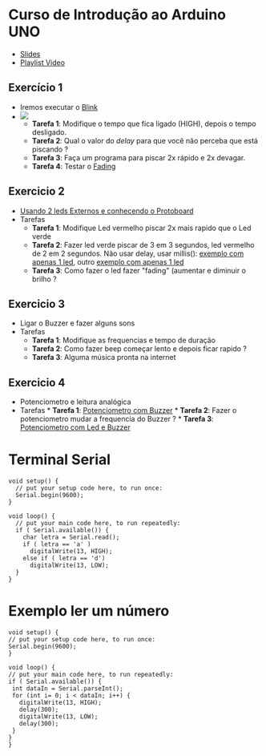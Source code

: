 # Curso de Introdução ao Arduino UNO

* [Slides](https://docs.google.com/presentation/d/1yqwdCv-WAOVx7O0xj2GhLn6BmtSU8hcoTMcNri4V1pM/edit?usp=sharing)
* [Playlist Video](https://www.youtube.com/playlist?list=PLcvOyD_LMr6lAH0bfo5sqHm3ONmF3daMf)
## Exercício 1
 * Iremos executar o [Blink](https://wokwi.com/projects/357997295509663745)
 * ![](https://thestempedia.com/wp-content/uploads/2019/07/Blink-LED-once.gif)
    * **Tarefa 1**: Modifique o tempo que fica ligado (HIGH), depois o tempo desligado.
    * **Tarefa 2**: Qual o valor do *delay* para que você não perceba que está piscando ?
    * **Tarefa 3**: Faça um programa para piscar 2x rápido e 2x devagar. 
    * **Tarefa 4**: Testar o [Fading](https://github.com/arduinoufv/inf351/blob/master/coluni_Introducao/fading13.ino)
    
## Exercicio 2
  * [Usando 2 leds Externos e conhecendo o Protoboard](https://wokwi.com/projects/358178202736399361)
  * Tarefas
    * **Tarefa 1**: Modifique Led vermelho piscar 2x mais rapido que o Led verde
    * **Tarefa 2**: Fazer led verde piscar de 3 em 3 segundos, led vermelho de 2 em 2 segundos. Não usar delay, usar millis(): [exemplo com apenas 1 led](https://github.com/arduinoufv/inf351/blob/master/coluni_Introducao/conta3_atraso_de_1.ino), outro [exemplo com apenas 1 led](https://github.com/arduinoufv/inf351/blob/master/coluni_Introducao/3em3segundos_semDelay.ino)
    * **Tarefa 3**: Como fazer o led fazer "fading" (aumentar e diminuir o brilho ?
    
## Exercicio 3
   * Ligar o Buzzer e fazer alguns sons
   * Tarefas
      * **Tarefa 1**: Modifique as frequencias e tempo de duração
      * **Tarefa 2**: Como fazer beep começar lento e depois ficar rapido ?
      * **Tarefa 3**: Alguma música pronta na internet

## Exercicio 4
   * Potenciometro e leitura analógica
   * Tarefas
    * **Tarefa 1**: [Potenciometro com Buzzer](https://github.com/arduinoufv/inf351/blob/master/coluni_Introducao/Potenciometro_Buzzer_coluni.ino)
    * **Tarefa 2**: Fazer o potenciometro mudar a frequencia do Buzzer ?
    * **Tarefa 3**: [Potenciometro com Led e Buzzer](https://github.com/arduinoufv/inf351/blob/master/coluni_Introducao/Potenciometro_Buzzer_Led_coluni.ino)

   
# Terminal Serial

```
void setup() {
  // put your setup code here, to run once:
  Serial.begin(9600);
}

void loop() {
  // put your main code here, to run repeatedly:
  if ( Serial.available()) {
    char letra = Serial.read();
    if ( letra == 'a' )
      digitalWrite(13, HIGH);
    else if ( letra == 'd')
      digitalWrite(13, LOW);
  }
}
```

   # Exemplo ler um número
   
   ```
   void setup() {
  // put your setup code here, to run once:
  Serial.begin(9600);
}

void loop() {
  // put your main code here, to run repeatedly:
  if ( Serial.available()) {
    int dataIn = Serial.parseInt();
    for (int i= 0; i < dataIn; i++) {
      digitalWrite(13, HIGH);
      delay(300);
      digitalWrite(13, LOW);
      delay(300);
    }
  }
}

   ```
    
   
  
  
